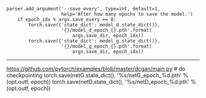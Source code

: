 

<!--
 * @version:
 * @Author:  StevenJokess https://github.com/StevenJokess
 * @Date: 2020-12-19 22:10:20
 * @LastEditors:  StevenJokess https://github.com/StevenJokess
 * @LastEditTime: 2020-12-24 22:41:40
 * @Description:
 * @TODO::
 * @Reference:https://github.com/malzantot/Pytorch-conditional-GANs/blob/master/conditional_dcgan.py
-->

    parser.add_argument('--save_every', type=int, default=1,
                        help='After how many epochs to save the model.')
        if epoch_idx % args.save_every == 0:
            torch.save({'state_dict': model_d.state_dict()},
                        '{}/model_d_epoch_{}.pth'.format(
                            args.save_dir, epoch_idx))
            torch.save({'state_dict': model_g.state_dict()},
                        '{}/model_g_epoch_{}.pth'.format(
                            args.save_dir, epoch_idx))

---

https://github.com/pytorch/examples/blob/master/dcgan/main.py
    # do checkpointing
    torch.save(netG.state_dict(), '%s/netG_epoch_%d.pth' % (opt.outf, epoch))
    torch.save(netD.state_dict(), '%s/netD_epoch_%d.pth' % (opt.outf, epoch))
